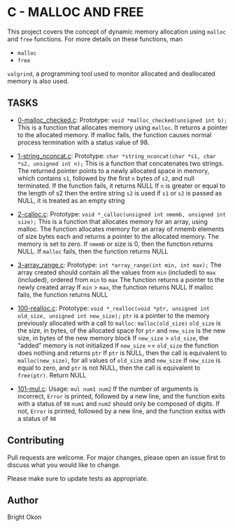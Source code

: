 # C - MALLOC AND FREE
This project covers the concept of dynamic memory allocation using ``malloc`` and ``free`` functions. For more details on these functions,
man
- ``malloc``
- ``free``

``valgrind``, a programming tool used to monitor allocated and deallocated memory is also used.

## TASKS
- [0-malloc_checked.c](https://github.com/Brightini/alx-low_level_programming/blob/master/0x0C-more_malloc_free/0-malloc_checked.c):
Prototype: ``void *malloc_checked(unsigned int b);``
This is a function that  allocates memory using ``malloc``.
It returns a pointer to the allocated memory.
If malloc fails, the function causes normal process termination with a status value of 98.

- [1-string_nconcat.c](https://github.com/Brightini/alx-low_level_programming/blob/master/0x0C-more_malloc_free/1-string_nconcat.c):
Prototype: ``char *string_nconcat(char *s1, char *s2, unsigned int n);``
This is a function that  concatenates two strings.
The returned pointer points to a newly allocated space in memory, which contains ``s1``, followed by the first ``n`` bytes of ``s2``, and null terminated.
If the function fails, it returns NULL
If ``n`` is greater or equal to the length of s2 then the entire string ``s2`` is used
if ``s1`` or ``s2`` is passed as NULL, it is treated as an empty string

- [2-calloc.c](https://github.com/Brightini/alx-low_level_programming/blob/master/0x0C-more_malloc_free/2-calloc.c): 
Prototype: ``void *_calloc(unsigned int nmemb, unsigned int size);``
This is a function that allocates memory for an array, using malloc. The function allocates memory for an array of nmemb elements of size bytes each and returns a pointer to the allocated memory. The memory is set to zero. If ``nmemb`` or size is 0, then the function returns NULL. If ``malloc`` fails, then the function returns NULL

- [3-array_range.c](https://github.com/Brightini/alx-low_level_programming/blob/master/0x0C-more_malloc_free/3-array_range.c):
Prototype: ``int *array_range(int min, int max);``
The array created should contain all the values from ``min`` (included) to ``max`` (included), ordered from ``min`` to ``max``
The function returns a pointer to the newly created array
If ``min`` > ``max``, the function returns NULL
If malloc fails, the function returns NULL

- [100-realloc.c](https://github.com/Brightini/alx-low_level_programming/blob/master/0x0C-more_malloc_free/100-realloc.c):
Prototype: ``void *_realloc(void *ptr, unsigned int old_size, unsigned int new_size);``
``ptr`` is a pointer to the memory previously allocated with a call to `malloc`: ``malloc(old_size)``
``old_size`` is the size, in bytes, of the allocated space for ``ptr`` and ``new_size`` is the new size, in bytes of the new memory block
If ``new_size`` > ``old_size``, the “added” memory is not initialized
If ``new_size`` == ``old_size`` the function does nothing and returns ``ptr``
If ``ptr`` is NULL, then the call is equivalent to ``malloc(new_size)``, for all values of ``old_size`` and ``new_size``
If ``new_size`` is equal to zero, and ``ptr`` is not NULL, then the call is equivalent to ``free(ptr)``. Return NULL


- [101-mul.c](https://github.com/Brightini/alx-low_level_programming/blob/master/0x0C-more_malloc_free/101-mul.c):
Usage: ``mul num1 num2``
If the number of arguments is incorrect, ``Error`` is printed, followed by a new line, and the function exits with a status of ``98``
``num1`` and ``num2`` should only be composed of digits. If not, ``Error`` is printed, followed by a new line, and the function exitss with a status of ``98``


## Contributing

Pull requests are welcome. For major changes, please open an issue first
to discuss what you would like to change.

Please make sure to update tests as appropriate.

## Author

Bright Okon

